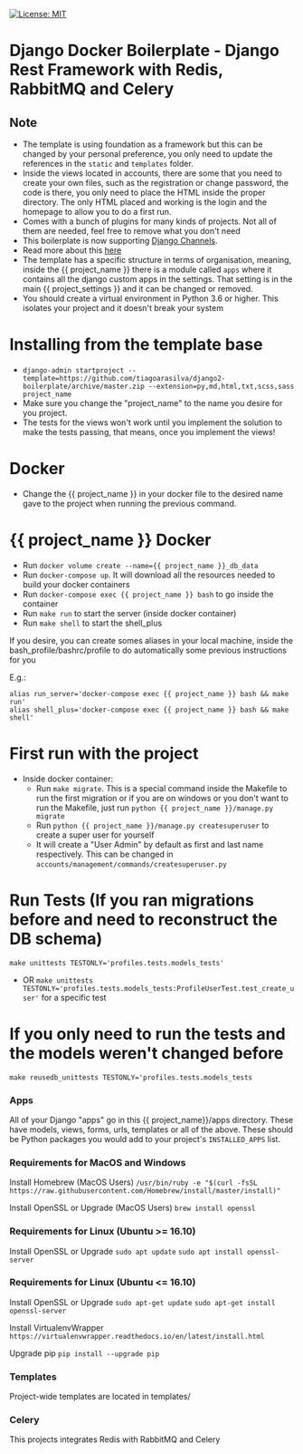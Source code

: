 [![License: MIT](https://img.shields.io/github/license/vintasoftware/django-react-boilerplate.svg)](LICENSE.txt)

Django Docker Boilerplate - Django Rest Framework with Redis, RabbitMQ and Celery
===============================================================================

## Note

- The template is using foundation as a framework but this can be changed by your personal preference, you only need to update the references in the `static` and `templates` folder.
- Inside the views located in accounts, there are some that you need to create your own files, such as the registration or change password, the code is there, you only need to place the HTML inside the proper directory. The only HTML placed and working is the login and the homepage to allow you to do a first run.
- Comes with a bunch of plugins for many kinds of projects. Not all of them are needed, feel free to remove what you don't need
- This boilerplate is now supporting [Django Channels](https://channels.readthedocs.io/en/stable/index.html).
- Read more about this [here](https://channels.readthedocs.io/en/stable/index.html)
- The template has a specific structure in terms of organisation, meaning, inside the {{ project_name }} there is a module called `apps` where it contains all the django custom apps in the settings. That setting is in the main {{ project_settings }} and it can be changed or removed.
- You should create a virtual environment in Python 3.6 or higher. This isolates your project and it doesn't break your system

# Installing from the template base

- `django-admin startproject --template=https://github.com/tiagoarasilva/django2-boilerplate/archive/master.zip --extension=py,md,html,txt,scss,sass project_name`
- Make sure you change the "project_name" to the name you desire for you project.
- The tests for the views won't work until you implement the solution to make the tests passing, that means, once you implement the views!

# Docker

- Change the {{ project_name }} in your docker file to the desired name gave to the project when running the previous command.

# {{ project_name }} Docker

-  Run `docker volume create --name={{ project_name }}_db_data`
-  Run `docker-compose up`. It will download all the resources needed to build your docker containers
-  Run `docker-compose exec {{ project_name }} bash` to go inside the container
-  Run `make run` to start the server (inside docker container)
-  Run `make shell` to start the shell_plus

If you desire, you can create somes aliases in your local machine, inside the bash_profile/bashrc/profile to do automatically some previous instructions for you

E.g.:

```shell
alias run_server='docker-compose exec {{ project_name }} bash && make run'
alias shell_plus='docker-compose exec {{ project_name }} bash && make shell'
```

# First run with the project

- Inside docker container:
    - Run `make migrate`. This is a special command inside the Makefile to run the first migration or if you are on windows or you don't want to run the Makefile, just run `python {{ project_name }}/manage.py migrate`
    - Run `python {{ project_name }}/manage.py createsuperuser` to create a super user for yourself
    - It will create a "User Admin" by default as first and last name respectively. This can be changed in `accounts/management/commands/createsuperuser.py`


# Run Tests (If you ran migrations before and need to reconstruct the DB schema)

`make unittests TESTONLY='profiles.tests.models_tests'`
- OR
`make unittests TESTONLY='profiles.tests.models_tests:ProfileUserTest.test_create_user'` for a specific test

# If you only need to run the tests and the models weren't changed before

`make reusedb_unittests TESTONLY='profiles.tests.models_tests`

### Apps

All of your Django "apps" go in this {{ project_name}}/apps directory. These have models, views, forms, urls, 
templates or all of the above. These should be Python packages you would add to
your project's `INSTALLED_APPS` list.


### Requirements for MacOS and Windows

Install Homebrew (MacOS Users)
`/usr/bin/ruby -e "$(curl -fsSL https://raw.githubusercontent.com/Homebrew/install/master/install)"`

Install OpenSSL or Upgrade (MacOS Users)
`brew install openssl`

### Requirements for Linux (Ubuntu >= 16.10)
Install OpenSSL or Upgrade
`sudo apt update`
`sudo apt install openssl-server`

### Requirements for Linux (Ubuntu <= 16.10)
Install OpenSSL or Upgrade
`sudo apt-get update`
`sudo apt-get install openssl-server`


Install VirtualenvWrapper
`https://virtualenvwrapper.readthedocs.io/en/latest/install.html`

Upgrade pip
`pip install --upgrade pip`

### Templates

Project-wide templates are located in templates/

### Celery
This projects integrates Redis with RabbitMQ and Celery
